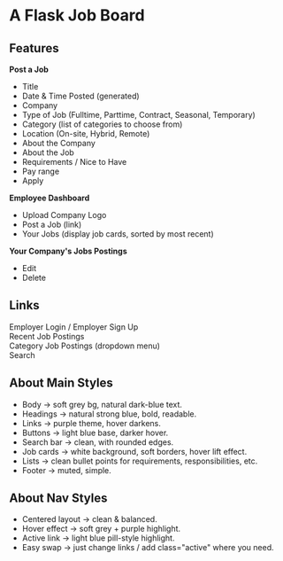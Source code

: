 # A Flask Job Board

## Features
**Post a Job**
- Title
- Date & Time Posted (generated)
- Company
- Type of Job (Fulltime, Parttime, Contract, Seasonal, Temporary)
- Category (list of categories to choose from)
- Location (On-site, Hybrid, Remote)
- About the Company
- About the Job
- Requirements / Nice to Have
- Pay range
- Apply

**Employee Dashboard**
- Upload Company Logo
- Post a Job (link)
- Your Jobs (display job cards, sorted by most recent)

**Your Company's Jobs Postings**
- Edit
- Delete

## Links
Employer Login / Employer Sign Up  
Recent Job Postings  
Category Job Postings (dropdown menu)  
Search  

## About Main Styles
- Body → soft grey bg, natural dark-blue text.
- Headings → natural strong blue, bold, readable.
- Links → purple theme, hover darkens.
- Buttons → light blue base, darker hover.
- Search bar → clean, with rounded edges.
- Job cards → white background, soft borders, hover lift effect.
- Lists → clean bullet points for requirements, responsibilities, etc.
- Footer → muted, simple.

## About Nav Styles
- Centered layout → clean & balanced.
- Hover effect → soft grey + purple highlight.
- Active link → light blue pill-style highlight.
- Easy swap → just change links / add class="active" where you need.